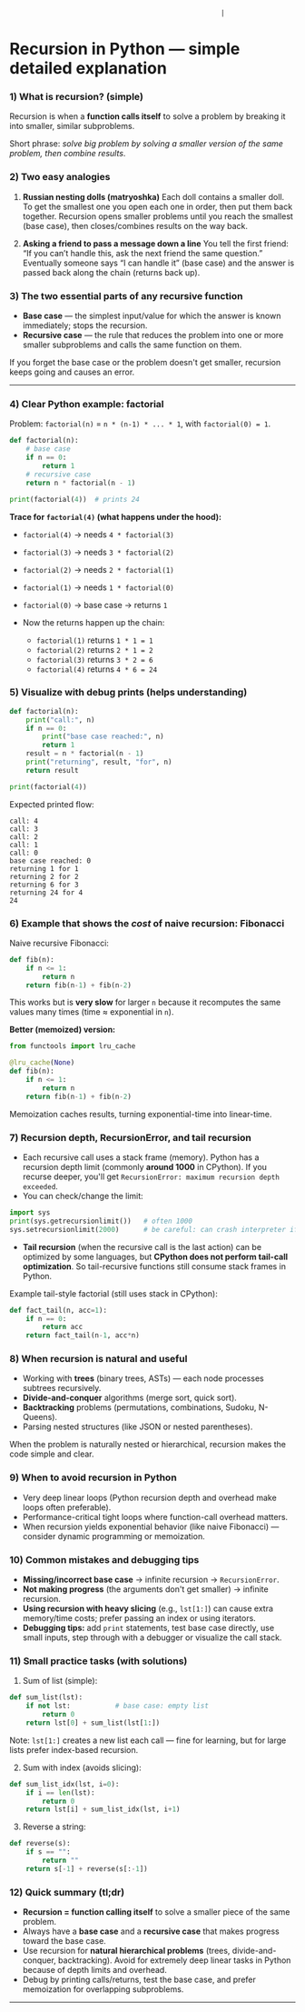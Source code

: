                                                         |

# Recursion in Python — simple detailed explanation

### 1) What is recursion? (simple)

Recursion is when a **function calls itself** to solve a problem by breaking it into smaller, similar subproblems.

Short phrase: *solve big problem by solving a smaller version of the same problem, then combine results*.

### 2) Two easy analogies

1. **Russian nesting dolls (matryoshka)**
   Each doll contains a smaller doll. To get the smallest one you open each one in order, then put them back together. Recursion opens smaller problems until you reach the smallest (base case), then closes/combines results on the way back.

2. **Asking a friend to pass a message down a line**
   You tell the first friend: “If you can’t handle this, ask the next friend the same question.” Eventually someone says “I can handle it” (base case) and the answer is passed back along the chain (returns back up).

### 3) The two essential parts of any recursive function

* **Base case** — the simplest input/value for which the answer is known immediately; stops the recursion.
* **Recursive case** — the rule that reduces the problem into one or more smaller subproblems and calls the same function on them.

If you forget the base case or the problem doesn't get smaller, recursion keeps going and causes an error.

---

### 4) Clear Python example: factorial

Problem: `factorial(n)` = `n * (n-1) * ... * 1`, with `factorial(0) = 1`.

```python
def factorial(n):
    # base case
    if n == 0:
        return 1
    # recursive case
    return n * factorial(n - 1)

print(factorial(4))  # prints 24
```

**Trace for `factorial(4)` (what happens under the hood):**

* `factorial(4)` → needs `4 * factorial(3)`
* `factorial(3)` → needs `3 * factorial(2)`
* `factorial(2)` → needs `2 * factorial(1)`
* `factorial(1)` → needs `1 * factorial(0)`
* `factorial(0)` → base case → returns `1`
* Now the returns happen up the chain:

  * `factorial(1)` returns `1 * 1 = 1`
  * `factorial(2)` returns `2 * 1 = 2`
  * `factorial(3)` returns `3 * 2 = 6`
  * `factorial(4)` returns `4 * 6 = 24`

### 5) Visualize with debug prints (helps understanding)

```python
def factorial(n):
    print("call:", n)
    if n == 0:
        print("base case reached:", n)
        return 1
    result = n * factorial(n - 1)
    print("returning", result, "for", n)
    return result

print(factorial(4))
```

Expected printed flow:

```
call: 4
call: 3
call: 2
call: 1
call: 0
base case reached: 0
returning 1 for 1
returning 2 for 2
returning 6 for 3
returning 24 for 4
24
```

### 6) Example that shows the *cost* of naive recursion: Fibonacci

Naive recursive Fibonacci:

```python
def fib(n):
    if n <= 1:
        return n
    return fib(n-1) + fib(n-2)
```

This works but is **very slow** for larger `n` because it recomputes the same values many times (time ≈ exponential in `n`).

**Better (memoized) version:**

```python
from functools import lru_cache

@lru_cache(None)
def fib(n):
    if n <= 1:
        return n
    return fib(n-1) + fib(n-2)
```

Memoization caches results, turning exponential-time into linear-time.

### 7) Recursion depth, RecursionError, and tail recursion

* Each recursive call uses a stack frame (memory). Python has a recursion depth limit (commonly **around 1000** in CPython). If you recurse deeper, you'll get `RecursionError: maximum recursion depth exceeded`.
* You can check/change the limit:

```python
import sys
print(sys.getrecursionlimit())   # often 1000
sys.setrecursionlimit(2000)      # be careful: can crash interpreter if set too high
```

* **Tail recursion** (when the recursive call is the last action) can be optimized by some languages, but **CPython does not perform tail-call optimization**. So tail-recursive functions still consume stack frames in Python.

Example tail-style factorial (still uses stack in CPython):

```python
def fact_tail(n, acc=1):
    if n == 0:
        return acc
    return fact_tail(n-1, acc*n)
```

### 8) When recursion is natural and useful

* Working with **trees** (binary trees, ASTs) — each node processes subtrees recursively.
* **Divide-and-conquer** algorithms (merge sort, quick sort).
* **Backtracking** problems (permutations, combinations, Sudoku, N-Queens).
* Parsing nested structures (like JSON or nested parentheses).

When the problem is naturally nested or hierarchical, recursion makes the code simple and clear.

### 9) When to avoid recursion in Python

* Very deep linear loops (Python recursion depth and overhead make loops often preferable).
* Performance-critical tight loops where function-call overhead matters.
* When recursion yields exponential behavior (like naive Fibonacci) — consider dynamic programming or memoization.

### 10) Common mistakes and debugging tips

* **Missing/incorrect base case** → infinite recursion → `RecursionError`.
* **Not making progress** (the arguments don't get smaller) → infinite recursion.
* **Using recursion with heavy slicing** (e.g., `lst[1:]`) can cause extra memory/time costs; prefer passing an index or using iterators.
* **Debugging tips:** add `print` statements, test base case directly, use small inputs, step through with a debugger or visualize the call stack.

### 11) Small practice tasks (with solutions)

1. Sum of list (simple):

```python
def sum_list(lst):
    if not lst:           # base case: empty list
        return 0
    return lst[0] + sum_list(lst[1:])
```

Note: `lst[1:]` creates a new list each call — fine for learning, but for large lists prefer index-based recursion.

2. Sum with index (avoids slicing):

```python
def sum_list_idx(lst, i=0):
    if i == len(lst):
        return 0
    return lst[i] + sum_list_idx(lst, i+1)
```

3. Reverse a string:

```python
def reverse(s):
    if s == "":
        return ""
    return s[-1] + reverse(s[:-1])
```

### 12) Quick summary (tl;dr)

* **Recursion = function calling itself** to solve a smaller piece of the same problem.
* Always have a **base case** and a **recursive case** that makes progress toward the base case.
* Use recursion for **natural hierarchical problems** (trees, divide-and-conquer, backtracking). Avoid for extremely deep linear tasks in Python because of depth limits and overhead.
* Debug by printing calls/returns, test the base case, and prefer memoization for overlapping subproblems.

---



